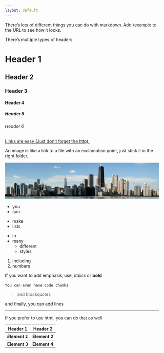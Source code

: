 ```yaml
---
layout: default
---
```


There’s lots of different things you can do with markdown. Add /example to the URL to see how it looks.

There’s multiple types of headers

# Header 1
## Header 2
### Header 3
#### Header 4
##### Header 5
###### Header 6

[Links are easy (Just don’t forget the http).](http://awhvogellab.com)

An image is like a link to a file with an exclamation point, just stick it in the right folder.

![alt text](/files/images/header.jpg)

* you
* can

- make
- lists

+ in
+ many
  - different
  - styles

1. including
2. numbers

If you want to add emphasis, use, _italics_ or **bold**

`You can even have code chunks`

> and blockquotes

and finally, you can add lines

****

If you prefer to use html, you can do that as well

<table>
  <tr>
    <th>Header 1</th>
    <th>Header 2</th>
  </tr>
  <tr>
    <th><em>Element 1</em></th>
    <th>Element 2</th>
  </tr>
  <tr>
    <th>Element 3</th>
    <th><strong>Element 4</strong></th>
  </tr>
</table>